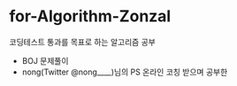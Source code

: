 # for-Algorithm-Zonzal
코딩테스트 통과를 목표로 하는 알고리즘 공부

- BOJ 문제풀이
- nong(Twitter @nong____)님의 PS 온라인 코칭 받으며 공부한 
